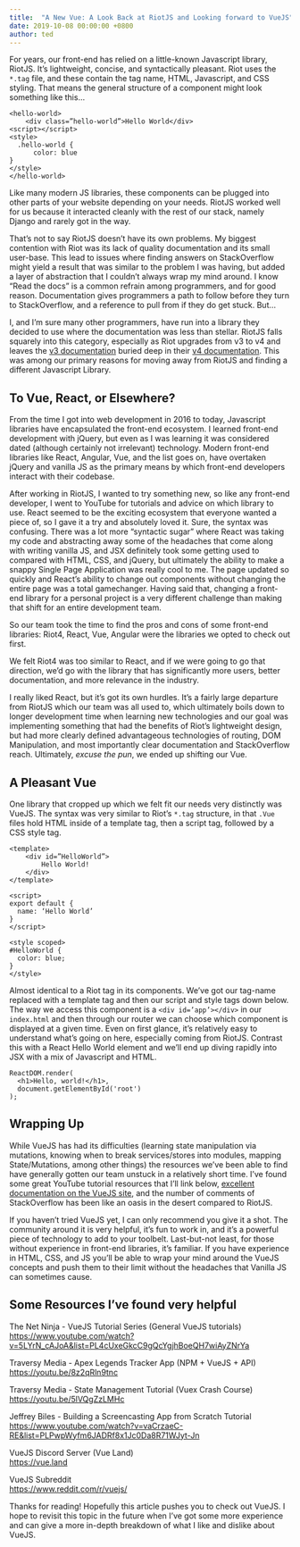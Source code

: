 ```yaml
---
title:  "A New Vue: A Look Back at RiotJS and Looking forward to VueJS"
date: 2019-10-08 00:00:00 +0800
author: ted
---
```

For years, our front-end has relied on a little-known Javascript library, RiotJS. It’s lightweight, concise, and syntactically pleasant. Riot uses the `*.tag` file, and these contain the tag name, HTML, Javascript, and CSS styling. That means the general structure of a component might look something like this…
<!--more-->

```
<hello-world>
    <div class=”hello-world”>Hello World</div>
<script></script>
<style>
  .hello-world {
      color: blue
}
</style>
</hello-world>
```
Like many modern JS libraries, these components can be plugged into other parts of your website depending on your needs. RiotJS worked well for us because it interacted cleanly with the rest of our stack, namely Django and rarely got in the way.

That’s not to say RiotJS doesn’t have its own problems. My biggest contention with Riot was its lack of quality documentation and its small user-base. This lead to issues where finding answers on StackOverflow might yield a result that was similar to the problem I was having, but added a layer of abstraction that I couldn’t always wrap my mind around. I know “Read the docs” is a common refrain among programmers, and for good reason. Documentation gives programmers a path to follow before they turn to StackOverflow, and a reference to pull from if they do get stuck. But…

I, and I’m sure many other programmers, have run into a library they decided to use where the documentation was less than stellar. RiotJS falls squarely into this category, especially as Riot upgrades from v3 to v4 and leaves the [v3 documentation](https://v3.riotjs.now.sh/api/) buried deep in their [v4 documentation](https://riot.js.org/documentation/). This was among our primary reasons for moving away from RiotJS and finding a different Javascript Library.

## To Vue, React, or Elsewhere?
From the time I got into web development in 2016 to today, Javascript libraries have encapsulated the front-end ecosystem. I learned front-end development with jQuery, but even as I was learning it was considered dated (although certainly not irrelevant) technology. Modern front-end libraries like React, Angular, Vue, and the list goes on, have overtaken jQuery and vanilla JS as the primary means by which front-end developers  interact with their codebase.

After working in RiotJS, I wanted to try something new, so like any front-end developer, I went to YouTube for tutorials and advice on which library to use. React seemed to be the exciting ecosystem that everyone wanted a piece of, so I gave it a try and absolutely loved it. Sure, the syntax was confusing. There was a lot more “syntactic sugar” where React was taking my code and abstracting away some of the headaches that come along with writing vanilla JS, and JSX definitely took some getting used to compared with HTML, CSS, and jQuery, but ultimately the ability to make a snappy Single Page Application was really cool to me. The page updated so quickly and React’s ability to change out components without changing the entire page was a total gamechanger. Having said that, changing a front-end library for a personal project is a very different challenge than making that shift for an entire development team.

So our team took the time to find the pros and cons of some front-end libraries: Riot4, React, Vue, Angular were the libraries we opted to check out first. 

We felt Riot4 was too similar to React, and if we were going to go that direction, we’d go with the library that has significantly more users, better documentation, and more relevance in the industry.

I really liked React, but it’s got its own hurdles. It’s a fairly large departure from RiotJS which our team was all used to, which ultimately boils down to longer development time when learning new technologies and  our goal was implementing something that had the benefits of Riot’s lightweight design, but had more clearly defined advantageous technologies of routing, DOM Manipulation, and most importantly clear documentation and StackOverflow reach. Ultimately, *excuse the pun*, we ended up shifting our Vue.

## A Pleasant Vue

One library that cropped up which we felt fit our needs very distinctly was VueJS. The syntax was very similar to Riot’s `*.tag` structure, in that `.Vue` files hold HTML inside of a template tag, then a script tag, followed by a CSS style tag. 
```
<template>
    <div id=”HelloWorld”>
        Hello World!
    </div>
</template>

<script>
export default {
  name: ‘Hello World’
}
</script>

<style scoped>
#HelloWorld {
  color: blue;
}
</style>
```
Almost identical to a Riot tag in its components. We’ve got our tag-name replaced with a template tag and then our script and style tags down below. The way we access this component is a `<div id=’app’></div>` in our `index.html` and then through our router we can choose which component is displayed at a given time. Even on first glance, it’s relatively easy to understand what’s going on here, especially coming from RiotJS. Contrast this with a React Hello World element and we’ll end up diving rapidly into JSX with a mix of Javascript and HTML. 

```
ReactDOM.render(
  <h1>Hello, world!</h1>,
  document.getElementById('root')
);
```
## Wrapping Up
While VueJS has had its difficulties (learning state manipulation via mutations, knowing when to break services/stores into modules, mapping State/Mutations, among other things) the resources we’ve been able to find have generally gotten our team unstuck in a relatively short time. I’ve found some great YouTube tutorial resources that I’ll link below, [excellent documentation on the VueJS site](https://vuejs.org/v2/api/), and the number of comments of StackOverflow has been like an oasis in the desert compared to RiotJS.

If you haven’t tried VueJS yet, I can only recommend you give it a shot. The community around it is very helpful, it’s fun to work in, and it’s a powerful piece of technology to add to your toolbelt. Last-but-not least, for those without experience in front-end libraries, it’s familiar. If you have experience in HTML, CSS, and JS you’ll be able to wrap your mind around the VueJS concepts and push them to their limit without the headaches that Vanilla JS can sometimes cause. 


## Some Resources I’ve found very helpful
The Net Ninja - VueJS Tutorial Series (General VueJS tutorials)  
https://www.youtube.com/watch?v=5LYrN_cAJoA&list=PL4cUxeGkcC9gQcYgjhBoeQH7wiAyZNrYa    

Traversy Media - Apex Legends Tracker App (NPM + VueJS + API)  
https://youtu.be/8z2qRln9tnc    

Traversy Media - State Management Tutorial (Vuex Crash Course)  
https://youtu.be/5lVQgZzLMHc    

Jeffrey Biles - Building a Screencasting App from Scratch Tutorial  
https://www.youtube.com/watch?v=vaCrzaeC-RE&list=PLPwpWyfm6JADRf8x1Jc0Da8R71WJyt-Jn    

VueJS Discord Server (Vue Land)  
https://vue.land    

VueJS Subreddit  
https://www.reddit.com/r/vuejs/    

Thanks for reading! Hopefully this article pushes you to check out VueJS. I hope to revisit this topic in the future when I’ve got some more experience and can give a more in-depth breakdown of what I like and dislike about VueJS.
